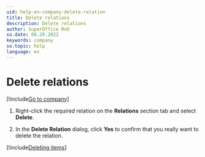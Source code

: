 ```yaml
---
uid: help-en-company-delete-relation
title: Delete relations
description: Delete relations
author: SuperOffice RnD
so.date: 06.29.2022
keywords: company
so.topic: help
language: en
---
```


# Delete relations

[!include[Go to company](../../learn/includes/goto-company.md)]

1. Right-click the required relation on the **Relations** section tab and select **Delete**.

1. In the **Delete Relation** dialog, click **Yes** to confirm that you really want to delete the relation.

[!include[Deleting items](../../learn/includes/tip-deletion.md)]

<!-- Referenced links -->

<!-- Referenced images -->

